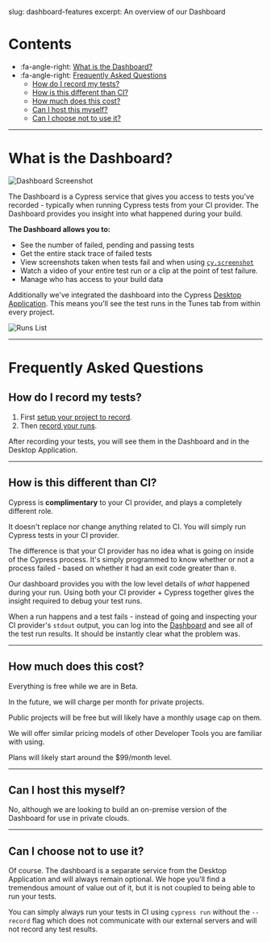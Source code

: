 slug: dashboard-features
excerpt: An overview of our Dashboard

# Contents

- :fa-angle-right: [What is the Dashboard?](#section-what-is-the-dashboard-)
- :fa-angle-right: [Frequently Asked Questions](#section-frequently-asked-questions)
  - [How do I record my tests?](#section-how-do-i-record-my-tests)
  - [How is this different than CI?](#section-how-is-this-different-than-ci-)
  - [How much does this cost?](#section-how-much-does-this-cost-)
  - [Can I host this myself?](#section-can-i-host-this-myself-)
  - [Can I choose not to use it?](#section-can-i-choose-not-to-use-it-)

***

# What is the Dashboard?

![Dashboard Screenshot](https://cloud.githubusercontent.com/assets/1271364/22800284/d4dbe1d8-eed6-11e6-87ce-32474ea1000c.png)

The Dashboard is a Cypress service that gives you access to tests you've recorded - typically when running Cypress tests from your CI provider. The Dashboard provides you insight into what happened during your build.

**The Dashboard allows you to:**

- See the number of failed, pending and passing tests
- Get the entire stack trace of failed tests
- View screenshots taken when tests fail and when using [`cy.screenshot`](https://on.cypress.io/api/screenshot)
- Watch a video of your entire test run or a clip at the point of test failure.
- Manage who has access to your build data

Additionally we've integrated the dashboard into the Cypress [Desktop Application](https://on.cypress.io/guides/installing-and-running). This means you'll see the test runs in the Tunes tab from within every project.

![Runs List](https://cloud.githubusercontent.com/assets/1271364/22800330/ff6c9474-eed6-11e6-9a32-8360d64b1071.png)

***

# Frequently Asked Questions

## How do I record my tests?

1. First [setup your project to record](https://on.cypress.io/guides/projects).
2. Then [record your runs](https://on.cypress.io/how-do-i-record-runs).

After recording your tests, you will see them in the Dashboard and in the Desktop Application.

***

## How is this different than CI?

Cypress is **complimentary** to your CI provider, and plays a completely different role.

It doesn't replace nor change anything related to CI. You will simply run Cypress tests in your CI provider.

The difference is that your CI provider has no idea what is going on inside of the Cypress process. It's simply programmed to know whether or not a process failed - based on whether it had an exit code greater than `0`.

Our dashboard provides you with the low level details of *what* happened during your run. Using both your CI provider + Cypress together gives the insight required to debug your test runs.

When a run happens and a test fails - instead of going and inspecting your CI provider's `stdout` output, you can log into the [Dashboard](https://on.cypress.io/dashboard) and see all of the test run results. It should be instantly clear what the problem was.

***

## How much does this cost?

Everything is free while we are in Beta.

In the future, we will charge per month for private projects.

Public projects will be free but will likely have a monthly usage cap on them.

We will offer similar pricing models of other Developer Tools you are familiar with using.

Plans will likely start around the $99/month level.
***

## Can I host this myself?

No, although we are looking to build an on-premise version of the Dashboard for use in private clouds.

***

## Can I choose not to use it?

Of course. The dashboard is a separate service from the Desktop Application and will always remain optional. We hope you'll find a tremendous amount of value out of it, but it is not coupled to being able to run your tests.

You can simply always run your tests in CI using `cypress run` without the `--record` flag which does not communicate with our external servers and will not record any test results.

